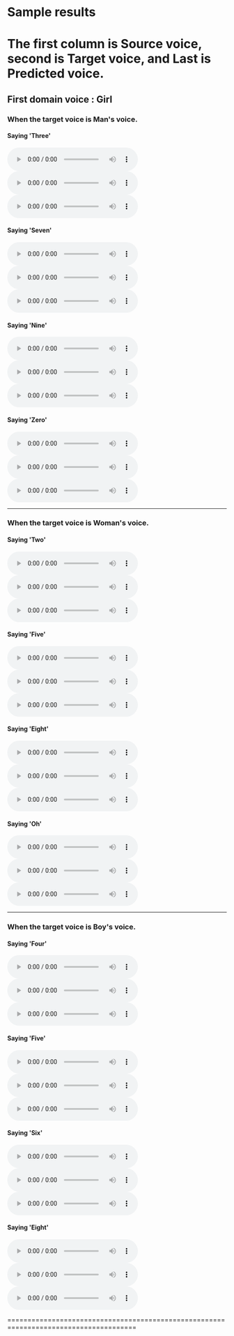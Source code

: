 # Sample results
The first column is Source voice, second is Target voice, and Last is Predicted voice.
======================================================================================
## First domain voice : Girl

### When the target voice is Man's voice.
#### Saying 'Three'

<audio controls="controls">
  Girl to Man (source)
  <source type="audio/wav" src="audio/G2M_S1(three).wav"></source>
  <p>source.</p>
</audio>

<audio controls="controls">
  Girl to Man (target)
  <source type="audio/wav" src="audio/G2M_T1(three).wav"></source>
  <p>target.</p>
</audio>

<audio controls="controls">
  Girl to Man (predict)
  <source type="audio/wav" src="audio/G2M_P1(three).wav"></source>
  <p>predict.</p>
</audio>

#### Saying 'Seven'

<audio controls="controls">
  Girl to Man (source)
  <source type="audio/wav" src="audio/G2M_S2(seven).wav"></source>
  <p>source.</p>
</audio>

<audio controls="controls">
  Girl to Man (target)
  <source type="audio/wav" src="audio/G2M_T2(seven).wav"></source>
  <p>target.</p>
</audio>

<audio controls="controls">
  Girl to Man (predict)
  <source type="audio/wav" src="audio/G2M_P2(seven).wav"></source>
  <p>predict.</p>
</audio>

#### Saying 'Nine'

<audio controls="controls">
  Girl to Man (source)
  <source type="audio/wav" src="audio/G2M_S3(nine).wav"></source>
  <p>source.</p>
</audio>

<audio controls="controls">
  Girl to Man (target)
  <source type="audio/wav" src="audio/G2M_T3(nine).wav"></source>
  <p>target.</p>
</audio>

<audio controls="controls">
  Girl to Man (predict)
  <source type="audio/wav" src="audio/G2M_P3(nine).wav"></source>
  <p>predict.</p>
</audio>

#### Saying 'Zero'

<audio controls="controls">
  Girl to Man (source)
  <source type="audio/wav" src="audio/G2M_S4(zero).wav"></source>
  <p>source.</p>
</audio>

<audio controls="controls">
  Girl to Man (target)
  <source type="audio/wav" src="audio/G2M_T4(zero).wav"></source>
  <p>target.</p>
</audio>

<audio controls="controls">
  Girl to Man (predict)
  <source type="audio/wav" src="audio/G2M_P4(zero).wav"></source>
  <p>predict.</p>
</audio>

--------------------------------------------------------------------------------------

### When the target voice is Woman's voice.

#### Saying 'Two'

<audio controls="controls">
  Girl to Man (source)
  <source type="audio/wav" src="audio/G2W_S1(two).wav"></source>
  <p>source.</p>
</audio>

<audio controls="controls">
  Girl to Man (target)
  <source type="audio/wav" src="audio/G2W_T1(two).wav"></source>
  <p>target.</p>
</audio>

<audio controls="controls">
  Girl to Man (predict)
  <source type="audio/wav" src="audio/G2W_P1(two).wav"></source>
  <p>predict.</p>
</audio>

#### Saying 'Five'

<audio controls="controls">
  Girl to Man (source)
  <source type="audio/wav" src="audio/G2W_S2(five).wav"></source>
  <p>source.</p>
</audio>

<audio controls="controls">
  Girl to Man (target)
  <source type="audio/wav" src="audio/G2W_T2(five).wav"></source>
  <p>target.</p>
</audio>

<audio controls="controls">
  Girl to Man (predict)
  <source type="audio/wav" src="audio/G2W_P2(five).wav"></source>
  <p>predict.</p>
</audio>

#### Saying 'Eight'

<audio controls="controls">
  Girl to Man (source)
  <source type="audio/wav" src="audio/G2W_S3(eight).wav"></source>
  <p>source.</p>
</audio>

<audio controls="controls">
  Girl to Man (target)
  <source type="audio/wav" src="audio/G2W_T3(eight).wav"></source>
  <p>target.</p>
</audio>

<audio controls="controls">
  Girl to Man (predict)
  <source type="audio/wav" src="audio/G2W_P3(eight).wav"></source>
  <p>predict.</p>
</audio>

#### Saying 'Oh'

<audio controls="controls">
  Girl to Man (source)
  <source type="audio/wav" src="audio/G2W_S4(oh).wav"></source>
  <p>source.</p>
</audio>

<audio controls="controls">
  Girl to Man (target)
  <source type="audio/wav" src="audio/G2W_T4(oh).wav"></source>
  <p>target.</p>
</audio>

<audio controls="controls">
  Girl to Man (predict)
  <source type="audio/wav" src="audio/G2W_P4(oh).wav"></source>
  <p>predict.</p>
</audio>

--------------------------------------------------------------------------------------

### When the target voice is Boy's voice.

#### Saying 'Four'

<audio controls="controls">
  Girl to Man (source)
  <source type="audio/wav" src="audio/G2B_S1(four).wav"></source>
  <p>source.</p>
</audio>

<audio controls="controls">
  Girl to Man (target)
  <source type="audio/wav" src="audio/G2B_T1(four).wav"></source>
  <p>target.</p>
</audio>

<audio controls="controls">
  Girl to Man (predict)
  <source type="audio/wav" src="audio/G2B_P1(four).wav"></source>
  <p>predict.</p>
</audio>

#### Saying 'Five'

<audio controls="controls">
  Girl to Man (source)
  <source type="audio/wav" src="audio/G2B_S2(five).wav"></source>
  <p>source.</p>
</audio>

<audio controls="controls">
  Girl to Man (target)
  <source type="audio/wav" src="audio/G2B_T2(five).wav"></source>
  <p>target.</p>
</audio>

<audio controls="controls">
  Girl to Man (predict)
  <source type="audio/wav" src="audio/G2B_P2(five).wav"></source>
  <p>predict.</p>
</audio>

#### Saying 'Six'

<audio controls="controls">
  Girl to Man (source)
  <source type="audio/wav" src="audio/G2B_S3(six).wav"></source>
  <p>source.</p>
</audio>

<audio controls="controls">
  Girl to Man (target)
  <source type="audio/wav" src="audio/G2B_T3(six).wav"></source>
  <p>target.</p>
</audio>

<audio controls="controls">
  Girl to Man (predict)
  <source type="audio/wav" src="audio/G2B_P3(six).wav"></source>
  <p>predict.</p>
</audio>

#### Saying 'Eight'

<audio controls="controls">
  Girl to Man (source)
  <source type="audio/wav" src="audio/G2B_S4(eight).wav"></source>
  <p>source.</p>
</audio>

<audio controls="controls">
  Girl to Man (target)
  <source type="audio/wav" src="audio/G2B_T4(eight).wav"></source>
  <p>target.</p>
</audio>

<audio controls="controls">
  Girl to Man (predict)
  <source type="audio/wav" src="audio/G2B_P4(eight).wav"></source>
  <p>predict.</p>
</audio>

======================================================================================

